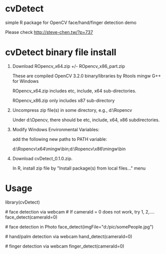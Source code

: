# cvDetect
simple R package for OpenCV face/hand/finger detection demo

Please check http://steve-chen.tw/?p=737

# cvDetect binary file install

1. Download ROpencv_x64.zip +/- ROpencv_x86_part.zip 

   These are compiled OpenCV 3.2.0 binary/libraries by Rtools mingw G++ for Windows
   
   ROpencv_x64.zip includes etc, include, x64 sub-directories.
   
   ROpencv_x86.zip only includes x87 sub-directory   

2. Uncompress zip file(s) in some directory, e.g., d:\Ropencv

   Under d:\Opencv, there should be etc, include, x64, x86 subdirectories.

3. Modify Windows Environmental Variables:

   add the following new paths to PATH variable:

   d:\Ropencv\x64\mingw\bin;d:\Ropencv\x86\mingw\bin

4. Download cvDetect_0.1.0.zip. 

   In R, install zip file by "Install package(s) from local files..." menu

# Usage

library(cvDetect)

\# face detection via webcam
\# If cameraId = 0 does not work, try 1, 2,....
face_detect(cameraId=0)

\# face detection in Photo 
face_detect(imgFile="d:/pic/somePeople.jpg")

\# hand/palm detection via webcam
hand_detect(cameraId=0)

\# finger detection via webcam
finger_detect(cameraId=0)


